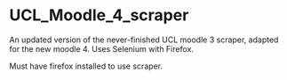 # UCL_Moodle_4_scraper
An updated version of the never-finished UCL moodle 3 scraper, adapted for the new moodle 4. Uses Selenium with Firefox.

Must have firefox installed to use scraper.
